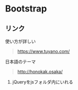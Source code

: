 # Bootstrap #

## リンク ##

使い方が詳しい
> https://www.tuyano.com/

日本語のテーマ
> http://honokak.osaka/

1. jQueryをjsフォルダ内にいれる
